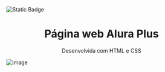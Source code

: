 <img alt="Static Badge" src="https://img.shields.io/badge/STATUS-FINALIZADO-GREEN">

<h1 align= "center">Página web Alura Plus</h1>
<p align="center">Desenvolvida com HTML e CSS</p>

![image](https://github.com/user-attachments/assets/96714636-810c-469f-b57d-4f83f5a23da1)
